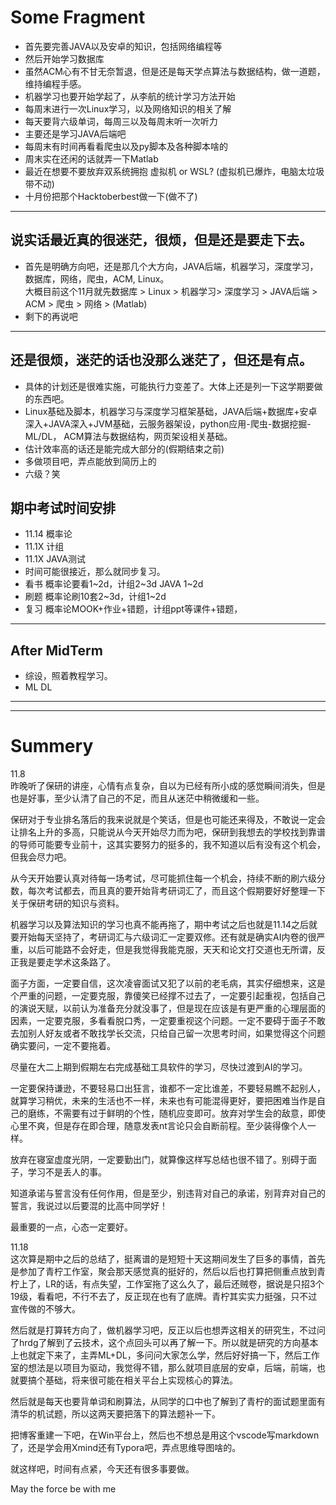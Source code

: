 # Some Fragment
- 首先要完善JAVA以及安卓的知识，包括网络编程等  
- 然后开始学习数据库  
- 虽然ACM心有不甘无奈暂退，但是还是每天学点算法与数据结构，做一道题，维持编程手感。
- 机器学习也要开始学起了，从李航的统计学习方法开始
- 每周末进行一次Linux学习，以及网络知识的相关了解
- 每天要背六级单词，每周三以及每周末听一次听力
- 主要还是学习JAVA后端吧
- 每周末有时间再看看爬虫以及py脚本及各种脚本啥的
- 周末实在还闲的话就弄一下Matlab
- 最近在想要不要放弃双系统拥抱 虚拟机 or WSL? (虚拟机已爆炸，电脑太垃圾带不动)
- 十月份把那个Hacktoberbest做一下(做不了)

---
## 说实话最近真的很迷茫，很烦，但是还是要走下去。
- 首先是明确方向吧，还是那几个大方向，JAVA后端，机器学习，深度学习，数据库，网络，爬虫，ACM, Linux。  
大概目前这个11月就先数据库 > Linux > 机器学习> 深度学习 > JAVA后端 > ACM > 爬虫 > 网络 > (Matlab)
- 剩下的再说吧
---
## 还是很烦，迷茫的话也没那么迷茫了，但还是有点。
- 具体的计划还是很难实施，可能执行力变差了。大体上还是列一下这学期要做的东西吧。
- Linux基础及脚本，机器学习与深度学习框架基础，JAVA后端+数据库+安卓深入+JAVA深入+JVM基础，云服务器架设，python应用-爬虫-数据挖掘-ML/DL， ACM算法与数据结构，网页架设相关基础。
- 估计效率高的话还是能完成大部分的(假期结束之前)
- 多做项目吧，弄点能放到简历上的
- 六级？笑

## 期中考试时间安排
- 11.14 概率论
- 11.1X 计组
- 11.1X JAVA测试
- 时间可能很接近，那么就同步复习。
- 看书 概率论要看1~2d，计组2~3d JAVA 1~2d
- 刷题 概率论刷10套2~3d，计组1~2d
- 复习 概率论MOOK+作业+错题，计组ppt等课件+错题， 

---
## After MidTerm 
- 综设，照着教程学习。
- ML DL
---
---

# Summery
11.8  
昨晚听了保研的讲座，心情有点复杂，自以为已经有所小成的感觉瞬间消失，但是也是好事，至少认清了自己的不足，而且从迷茫中稍微缓和一些。  

保研对于专业排名落后的我来说就是个笑话，但是也可能还来得及，不敢说一定会让排名上升的多高，只能说从今天开始尽力而为吧，保研到我想去的学校找到靠谱的导师可能要专业前十，这其实要努力的挺多的，我不知道以后有没有这个机会，但我会尽力吧。

从今天开始要认真对待每一场考试，尽可能抓住每一个机会，持续不断的刷六级分数，每次考试都去，而且真的要开始背考研词汇了，而且这个假期要好好整理一下关于保研考研的知识与资料。

机器学习以及算法知识的学习也真不能再拖了，期中考试之后也就是11.14之后就要开始每天坚持了，考研词汇与六级词汇一定要双修。还有就是确实AI内卷的很严重，以后可能路不会好走，但是我觉得我能克服，天天和论文打交道也无所谓，反正我是要走学术这条路了。

面子方面，一定要自信，这次凌睿面试又犯了以前的老毛病，其实仔细想来，这是个严重的问题，一定要克服，靠傻笑已经撑不过去了，一定要引起重视，包括自己的演说天赋，以前认为准备充分就没事了，但是现在应该是有更严重的心理层面的因素，一定要克服，多看看脱口秀，一定要重视这个问题。一定不要碍于面子不敢去加别人好友或者不敢找学长交流，只给自己留一次思考时间，如果觉得这个问题确实要问，一定不要拖着。

尽量在大二上期到假期左右完成基础工具软件的学习，尽快过渡到AI的学习。

一定要保持谦逊，不要轻易口出狂言，谁都不一定比谁差，不要轻易瞧不起别人，就算学习稍优，未来的生活也不一样，未来也有可能混得更好，要把困难当作是自己的磨练，不需要有过于鲜明的个性，随机应变即可。放弃对学生会的敌意，即使心里不爽，但是存在即合理，随意发表nt言论只会自断前程。至少装得像个人一样。

放弃在寝室虚度光阴，一定要勤出门，就算像这样写总结也很不错了。别碍于面子，学习不是丢人的事。

知道承诺与誓言没有任何作用，但是至少，别违背对自己的承诺，别背弃对自己的誓言，我说过以后要混的比高中同学好！

最重要的一点，心态一定要好。


11.18  
这次算是期中之后的总结了，挺离谱的是短短十天这期间发生了巨多的事情，首先是参加了青柠工作室，聚会那天感觉真的挺好的，然后以后也打算把侧重点放到青柠上了，LR的话，有点失望，工作室拖了这么久了，最后还贼卷，据说是只招3个19级，看看吧，不行不去了，反正现在也有了底牌。青柠其实实力挺强，只不过宣传做的不够大。  

然后就是打算转方向了，做机器学习吧，反正以后也想弄这相关的研究生，不过问了hrdg了解到了云技术，这个点回头可以再了解一下。所以就是研究的方向基本上也就定下来了，主弄ML+DL，多问问大家怎么学，然后好好搞一下，然后工作室的想法是以项目为驱动，我觉得不错，那么就项目底层的安卓，后端，前端，也就要搞个基础，将来很可能在相关平台上实现核心的算法。

然后就是每天也要背单词和刷算法，从同学的口中也了解到了青柠的面试题里面有清华的机试题，所以这两天要把落下的算法题补一下。

把博客重建一下吧，在Win平台上，然后也不想总是用这个vscode写markdown了，还是学会用Xmind还有Typora吧，弄点思维导图啥的。

就这样吧，时间有点紧，今天还有很多事要做。

May the force be with me